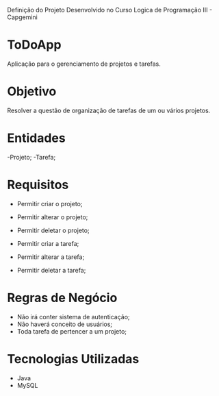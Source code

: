 Definição do Projeto Desenvolvido no Curso Logica de Programação III - Capgemini

# ToDoApp
 Aplicação para o gerenciamento de projetos e tarefas.


# Objetivo
 Resolver a questão de organização de tarefas de um ou vários projetos.
 
# Entidades
 -Projeto;
 -Tarefa;
 
# Requisitos
  - Permitir criar o projeto;
  - Permitir alterar o projeto;
  - Permitir deletar o projeto;
  
  - Permitir criar a tarefa;
  - Permitir alterar a tarefa;
  - Permitir deletar a tarefa;

# Regras de Negócio
  - Não irá conter sistema de autenticação;
  - Não haverá conceito de usuários;
  - Toda tarefa de pertencer a um projeto;

# Tecnologias Utilizadas
  - Java
  - MySQL

